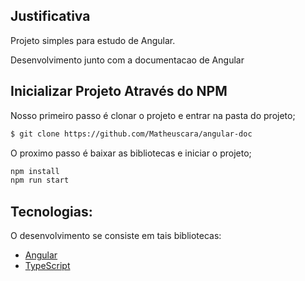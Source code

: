 
## Justificativa

Projeto simples para estudo de Angular.

Desenvolvimento junto com a documentacao de Angular

## Inicializar Projeto Através do NPM

Nosso primeiro passo é clonar o projeto e entrar na pasta do projeto;

```bash
$ git clone https://github.com/Matheuscara/angular-doc
```

O proximo passo é baixar as bibliotecas e iniciar o projeto;

```bash
npm install
npm run start
```

## Tecnologias:

O desenvolvimento se consiste em tais bibliotecas:

- [Angular](https://angular.io/start)
- [TypeScript](https://www.typescriptlang.org/docs/handbook/typescript-in-5-minutes.html)